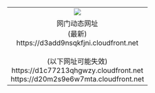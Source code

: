﻿<table>
  <tr></tr>
  <tr><td colspan=2 align=center><img src="https://d3add9nsqkfjni.cloudfront.net/Up/oGate.jpg" /></td></tr>
  <tr><td colspan=2 align=center>网门动态网址<br/>(最新)
<br>https://d3add9nsqkfjni.cloudfront.net
<br/><br/>(以下网址可能失效)
<br>https://d1c77213qhgwzy.cloudfront.net
<br>https://d20m2s9e6w7mta.cloudfront.net
    </td>
  </tr>
</table>
